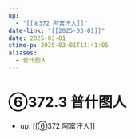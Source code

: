 ```yaml
---
up:
  - "[[⑥372 阿富汗人]]"
date-link: "[[2025-03-01]]"
date: 2025-03-01
ctime-p: 2025-03-01T13:41:05
aliases:
  - 普什图人
---
```


# ⑥372.3 普什图人

- up: [[⑥372 阿富汗人]]
